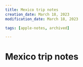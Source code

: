 ```yaml
---
title: Mexico trip notes
creation_date: March 18, 2023
modification_date: March 18, 2023

tags: [apple-notes, archived]

---
```



# Mexico trip notes

